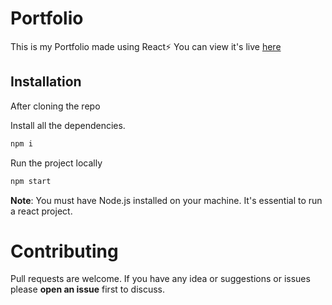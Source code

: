 # Portfolio

This is my Portfolio made using React⚡
You can view it's live [here](https://vinayaksharma.netlify.app/)

## Installation

After cloning the repo

Install all the dependencies.

```bash
npm i
```

Run the project locally

```bash
npm start
```
**Note**: You must have Node.js installed on your machine. It's essential to run a react project.

# Contributing

Pull requests are welcome. If you have any idea or suggestions or issues please **open an issue** first to discuss.